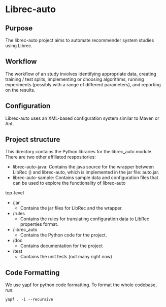 # Librec-auto

## Purpose

The librec-auto project aims to automate recommender system studies using Librec. 

## Workflow

The workflow of an study involves identifying appropriate data, creating 
training / test splits, implementing or choosing algorithms, running experiments
(possibly with a range of different parameters), and reporting on the results.

## Configuration

Librec-auto uses an XML-based configuration system similar to Maven or Ant. 

## Project structure

This directory contains the Python libraries for the librec_auto module. There are two other affiliated
respositories:

- librec-auto-java: Contains the java source for the wrapper between LibRec () and librec-auto, which is implemented
in the jar file: auto.jar.
- librec-auto-sample: Contains sample data and configuration files that can be used to explore the functionality
of librec-auto

top-level
* /jar
    * Contains the jar files for LibRec and the wrapper. 
* /rules
    * Contains the rules for translating configuration data to LibRec properties format.
* /librec_auto
	* Contains the Python code for the project.
* /doc
	* Contains documentation for the project
* /test
	* Contains the unit tests (not many right now)

## Code Formatting

We use [yapf](https://github.com/google/yapf) for python code formatting.
To format the whole codebase, run:

```
yapf . -i --recursive
```
